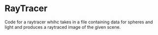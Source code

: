 # RayTracer

Code for a raytracer whihc takes in a file containing data for spheres and light and produces a raytraced image of the given scene.
